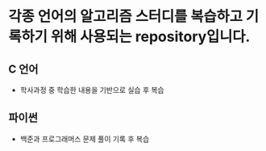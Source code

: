 # 각종 언어의 **알고리즘 스터디를 복습하고 기록**하기 위해 사용되는 repository입니다.

## C  언어 
- 학사과정 중 학습한 내용을 기반으로 실습 후 복습
## 파이썬
- 백준과 프로그래머스 문제 풀이 기록 후 복습
